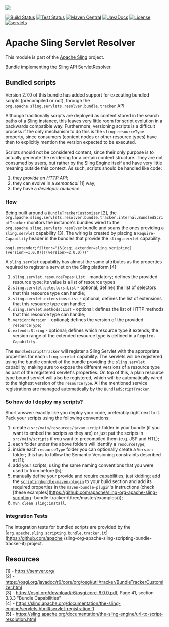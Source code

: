 [<img src="https://sling.apache.org/res/logos/sling.png"/>](https://sling.apache.org)

 [![Build Status](https://builds.apache.org/buildStatus/icon?job=Sling/sling-org-apache-sling-servlets-resolver/master)](https://builds.apache.org/job/Sling/job/sling-org-apache-sling-servlets-resolver/job/master) [![Test Status](https://img.shields.io/jenkins/t/https/builds.apache.org/job/Sling/job/sling-org-apache-sling-servlets-resolver/job/master.svg)](https://builds.apache.org/job/Sling/job/sling-org-apache-sling-servlets-resolver/job/master/test_results_analyzer/) [![Maven Central](https://maven-badges.herokuapp.com/maven-central/org.apache.sling/org.apache.sling.servlets.resolver/badge.svg)](https://search.maven.org/#search%7Cga%7C1%7Cg%3A%22org.apache.sling%22%20a%3A%22org.apache.sling.servlets.resolver%22) [![JavaDocs](https://www.javadoc.io/badge/org.apache.sling/org.apache.sling.servlets.resolver.svg)](https://www.javadoc.io/doc/org.apache.sling/org.apache.sling.servlets.resolver) [![License](https://img.shields.io/badge/License-Apache%202.0-blue.svg)](https://www.apache.org/licenses/LICENSE-2.0) [![servlets](https://sling.apache.org/badges/group-servlets.svg)](https://github.com/apache/sling-aggregator/blob/master/docs/groups/servlets.md)

# Apache Sling Servlet Resolver

This module is part of the [Apache Sling](https://sling.apache.org) project.

Bundle implementing the Sling API ServletResolver.

## Bundled scripts
Version 2.7.0 of this bundle has added support for executing bundled scripts (precompiled or not), through the
`org.apache.sling.servlets.resolver.bundle.tracker` API.

Although traditionally scripts are deployed as content stored in the search paths of a Sling instance, this leaves very little
room for script evolution in a backwards compatible way. Furthermore, versioning scripts is a difficult process if the only
mechanism to do this is the `sling:resourceType` property, since consumers (content nodes or other resource types) have then to
explicitly mention the version expected to be executed.

Scripts should not be considered content, since their only purpose is to actually generate the rendering for a certain content
structure. They are not consumed by users, but rather by the Sling Engine itself and have very little meaning outside this
context. As such, scripts should be handled like code:

  1. they _provide an HTTP API_;
  2. they can evolve in a _semantical_ [1] way;
  3. they have a _developer audience_.

### How
Being built around a `BundleTrackerCustomizer` [2], the `org.apache.sling.servlets.resolver.bundle.tracker.internal.BundledScriptTracker`
monitors the instance's bundles wired to the `org.apache.sling.servlets.resolver` bundle and scans the ones providing a `sling.servlet`
capability [3]. The wiring is created by placing a `Require-Capability` header in the bundles that provide the `sling.servlet` capability:

```
osgi.extender;filter:="(&(osgi.extender=sling.scripting)(version>=1.0.0)(!(version>=2.0.0)))"
```

A `sling.servlet` capability has almost the same attributes as the properties required to register a servlet on the Sling platform [4]:

  1. `sling.servlet.resourceTypes:List` - mandatory; defines the provided resource type; its value is a list of resource types
  2. `sling.servlet.selectors:List` - optional; defines the list of selectors that this resource type can handle;
  3. `sling.servlet.extensions:List` - optional; defines the list of extensions that this resource type can handle;
  4. `sling.servlet.methods:List` - optional; defines the list of HTTP methods that this resource type can handle;
  5. `version:Version` - optional; defines the version of the provided `resourceType`;
  6. `extends:String` - optional; defines which resource type it extends; the version range of the extended resource type is defined in a
    `Require-Capability`.

The `BundledScriptTracker` will register a Sling Servlet with the appropriate properties for each `sling.servlet` capability. The
servlets will be registered using the bundle context of the bundle providing the `sling.servlet` capability, making
sure to expose the different versions of a resource type as part of the registered servlet's properties. On top of this, a plain resource
type bound servlet will also be registered, which will be automatically wired to the highest version of the `resourceType`. All the
mentioned service registrations are managed automatically by the `BundledScriptTracker`.

### So how do I deploy my scripts?
Short answer: exactly like you deploy your code, preferably right next to it. Pack your scripts using the following conventions:

  1. create a `src/main/resources/javax.script` folder in your bundle (if you want to embed the scripts as they are) or just put the
   scripts in `src/main/scripts` if you want to precompiled them (e.g. JSP and HTL);
  2. each folder under the above folders will identify a `resourceType`;
  3. inside each `resourceType` folder you can optionally create a `Version` folder; this has to follow the Semantic Versioning
   constraints described at [1];
  4. add your scripts, using the same naming conventions that you were used to from before [5];
  5. manually define your provide and require capabilities; just kidding; add the
  [`scriptingbundle-maven-plugin`](https://github.com/apache/sling-scriptingbundle-maven-plugin) to your build section and add its required
  properties in the `maven-bundle-plugin`'s instructions (check [these examples](https://github.com/apache/sling-org-apache-sling-scripting
  -bundle-tracker-it/tree/master/examples/));
  6. `mvn clean sling:install`.

### Integration Tests

The integration tests for bundled scripts are provided by the [`org.apache.sling.scripting.bundle.tracker.it`](https://github.com/apache
/sling-org-apache-sling-scripting-bundle-tracker-it) project.

## Resources
[1] - https://semver.org/  
[2] - https://osgi.org/javadoc/r6/core/org/osgi/util/tracker/BundleTrackerCustomizer.html  
[3] - https://osgi.org/download/r6/osgi.core-6.0.0.pdf, Page 41, section 3.3.3 "Bundle Capabilities"  
[4] - https://sling.apache.org/documentation/the-sling-engine/servlets.html#servlet-registration-1  
[5] - https://sling.apache.org/documentation/the-sling-engine/url-to-script-resolution.html
